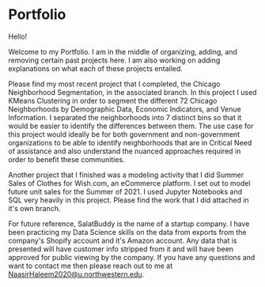 # Portfolio

Hello!

Welcome to my Portfolio. I am in the middle of organizing, adding, and removing certain past projects here. I am also working on adding explanations on what each of these projects entailed.

Please find my most recent project that I completed, the Chicago Neighborhood Segmentation, in the associated branch. In this project I used KMeans Clustering in order to segment the different 72 Chicago Neighborhoods by Demographic Data, Economic Indicators, and Venue Information. I separated the neighborhoods into 7 distinct bins so that it would be easier to identify the differences between them. The use case for this project would ideally be for both government and non-government organizations to be able to identify neighborhoods that are in Critical Need of assistance and also understand the nuanced approaches required in order to benefit these communities. 

Another project that I finished was a modeling activity that I did Summer Sales of Clothes for Wish.com, an eCommerce platform. I set out to model future unit sales for the Summer of 2021. I used Jupyter Notebooks and SQL very heavily in this project. Please find the work that I did attached in it's own branch.

For future reference, SalatBuddy is the name of a startup company. I have been practicing my Data Science skills on the data from exports from the company's Shopify account and it's Amazon account. Any data that is presented will have customer info stripped from it and will have been approved for public viewing by the company. If you have any questions and want to contact me then please reach out to me at NaasirHaleem2020@u.northwestern.edu.

